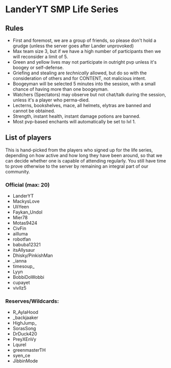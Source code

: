 # LanderYT SMP Life Series

## Rules
- First and foremost, we are a group of friends, so please don't hold a grudge (unless the server goes after Lander unprovoked)
- Max team size 3, but if we have a high number of participants then we will reconsider a limit of 5.
- Green and yellow lives may not participate in outright pvp unless it's boogey or self-defense.
- Griefing and stealing are *technically* allowed, but do so with the consideration of others and for CONTENT, not malicious intent.
- Boogeyman will be selected 5 minutes into the session, with a small chance of having more than one boogeyman.
- Watchers (Spectators) may observe but not chat/talk during the session, unless it's a player who perma-died.
- Lecterns, bookshelves, mace, all helmets, elytras are banned and cannot be obtained.
- Strength, instant health, instant damage potions are banned.
- Most pvp-based enchants will automatically be set to lvl 1.

## List of players
This is hand-picked from the players who signed up for the life series, depending on how active and how long they have been around, so that we can decide whether one is capable of attending regularly. You still have time to prove otherwise to the server by remaining an integral part of our community.

### Official (max: 20)
- LanderYT
- MackysLove
- UliYeen
- Faykan_Undol
- Mier78
- Motas9424
- CivFin
- ailluma
- robotfan
- babuba12321
- itsAllysaur
- Dhisky/PinkishMan
- _ianna
- timesoup_
- Lyyn
- BobbiDoWobbi
- cupayet
- vivllz5

### Reserves/Wildcards:
- R_AylaHood
- _backjaaker
- HighJump_
- SorasSong
- DrDuck420
- PreyXEnVy
- Lqurel
- greenmasterTH
- syen_ce
- JibbinMode


